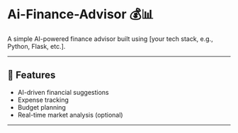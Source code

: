 # Ai-Finance-Advisor 💰📊

A simple AI-powered finance advisor built using [your tech stack, e.g., Python, Flask, etc.].

---

## 🚀 Features
- AI-driven financial suggestions
- Expense tracking
- Budget planning
- Real-time market analysis (optional)

---
